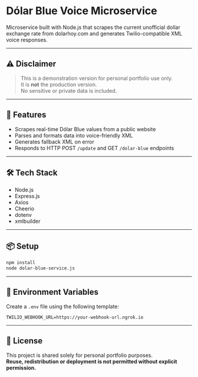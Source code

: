 # Dólar Blue Voice Microservice

Microservice built with Node.js that scrapes the current unofficial dollar exchange rate from dolarhoy.com and generates Twilio-compatible XML voice responses.

---

## ⚠️ Disclaimer

> This is a demonstration version for personal portfolio use only.  
> It is **not** the production version.  
> No sensitive or private data is included.

---

## 🚀 Features

- Scrapes real-time Dólar Blue values from a public website
- Parses and formats data into voice-friendly XML
- Generates fallback XML on error
- Responds to HTTP POST `/update` and GET `/dolar-blue` endpoints

---

## 🛠 Tech Stack

- Node.js
- Express.js
- Axios
- Cheerio
- dotenv
- xmlbuilder

---

## 📦 Setup

```bash
npm install
node dolar-blue-service.js
```

---

## 🧪 Environment Variables

Create a `.env` file using the following template:

```
TWILIO_WEBHOOK_URL=https://your-webhook-url.ngrok.io
```

---

## 🔐 License

This project is shared solely for personal portfolio purposes.  
**Reuse, redistribution or deployment is not permitted without explicit permission.**

